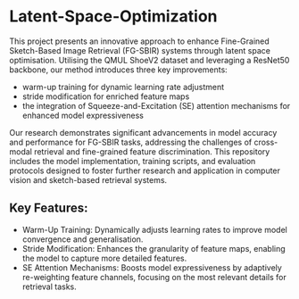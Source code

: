 # Latent-Space-Optimization
This project presents an innovative approach to enhance Fine-Grained Sketch-Based Image Retrieval (FG-SBIR) systems through latent space optimisation. Utilising the QMUL ShoeV2 dataset and leveraging a ResNet50 backbone, our method introduces three key improvements:
* warm-up training for dynamic learning rate adjustment
* stride modification for enriched feature maps
* the integration of Squeeze-and-Excitation (SE) attention mechanisms for enhanced model expressiveness

Our research demonstrates significant advancements in model accuracy and performance for FG-SBIR tasks, addressing the challenges of cross-modal retrieval and fine-grained feature discrimination. This repository includes the model implementation, training scripts, and evaluation protocols designed to foster further research and application in computer vision and sketch-based retrieval systems.

## Key Features:
* Warm-Up Training: Dynamically adjusts learning rates to improve model convergence and generalisation.
* Stride Modification: Enhances the granularity of feature maps, enabling the model to capture more detailed features.
* SE Attention Mechanisms: Boosts model expressiveness by adaptively re-weighting feature channels, focusing on the most relevant details for retrieval tasks.
